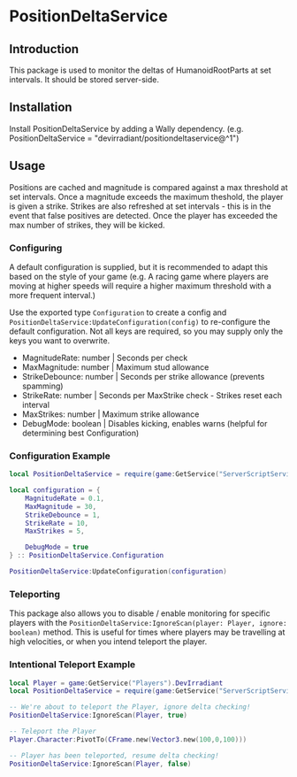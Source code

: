 # **PositionDeltaService**

## **Introduction**
This package is used to monitor the deltas of HumanoidRootParts at set intervals. It should be stored server-side.

## **Installation**
Install PositionDeltaService by adding a Wally dependency. (e.g. PositionDeltaService = "devirradiant/positiondeltaservice@^1")

## **Usage**
Positions are cached and magnitude is compared against a max threshold at set intervals. Once a magnitude exceeds the maximum theshold, the player is given a strike. Strikes are also refreshed at set intervals - this is in the event that false positives are detected. Once the player has exceeded the max number of strikes, they will be kicked. 


### **Configuring**
A default configuration is supplied, but it is recommended to adapt this based on the style of your game (e.g. A racing game where players are moving at higher speeds will require a higher maximum threshold with a more frequent interval.)

Use the exported type `Configuration` to create a config and `PositionDeltaService:UpdateConfiguration(config)` to re-configure the default configuration. Not all keys are required, so you may supply only the keys you want to overwrite. 

- MagnitudeRate: number | Seconds per check
- MaxMagnitude: number | Maximum stud allowance
- StrikeDebounce: number | Seconds per strike allowance (prevents spamming)
- StrikeRate: number | Seconds per MaxStrike check - Strikes reset each interval
- MaxStrikes: number | Maximum strike allowance
- DebugMode: boolean | Disables kicking, enables warns (helpful for determining best Configuration)

### **Configuration Example**
```lua
local PositionDeltaService = require(game:GetService("ServerScriptService").Packages.PositionDeltaService)

local configuration = {
    MagnitudeRate = 0.1,
    MaxMagnitude = 30,
    StrikeDebounce = 1,
    StrikeRate = 10,
    MaxStrikes = 5,

    DebugMode = true
} :: PositionDeltaService.Configuration

PositionDeltaService:UpdateConfiguration(configuration)
```


### **Teleporting**
This package also allows you to disable / enable monitoring for specific players with the `PositionDeltaService:IgnoreScan(player: Player, ignore: boolean)` method. This is useful for times where players may be travelling at high velocities, or when you intend teleport the player. 

### **Intentional Teleport Example**
```lua
local Player = game:GetService("Players").DevIrradiant
local PositionDeltaService = require(game:GetService("ServerScriptService").Packages.PositionDeltaService)

-- We're about to teleport the Player, ignore delta checking!
PositionDeltaService:IgnoreScan(Player, true)

-- Teleport the Player
Player.Character:PivotTo(CFrame.new(Vector3.new(100,0,100)))

-- Player has been teleported, resume delta checking!
PositionDeltaService:IgnoreScan(Player, false)
```
